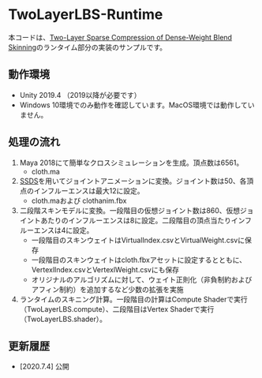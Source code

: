 # TwoLayerLBS-Runtime
本コードは、[Two-Layer Sparse Compression of Dense-Weight Blend Skinning](http://graphics.cs.uh.edu/ble/papers/2013s-dwc/ "TwoLayerLBS paper")のランタイム部分の実装のサンプルです。

## 動作環境
- Unity 2019.4 （2019以降が必要です）
- Windows 10環境でのみ動作を確認しています。MacOS環境では動作していません。

## 処理の流れ
1. Maya 2018にて簡単なクロスシミュレーションを生成。頂点数は6561。
    - cloth.ma
2. [SSDS](https://github.com/TomohikoMukai/ssds "SSDS")を用いてジョイントアニメーションに変換。ジョイント数は50、各頂点のインフルーエンスは最大12に設定。
    - cloth.maおよび clothanim.fbx
3. 二段階スキンモデルに変換。一段階目の仮想ジョイント数は860、仮想ジョイントあたりのインフルーエンスは8に設定。二段階目の頂点当たりインフルーエンスは4に設定。
    - 一段階目のスキンウェイトはVirtualIndex.csvとVirtualWeight.csvに保存
    - 一段階目のスキンウェイトはcloth.fbxアセットに設定するとともに、VertexlIndex.csvとVertexlWeight.csvにも保存
    - オリジナルのアルゴリズムに対して、ウェイト正則化（非負制約およびアフィン制約）を追加するなど少数の拡張を実施
4. ランタイムのスキニング計算。一段階目の計算はCompute Shaderで実行（TwoLayerLBS.compute）、二段階目はVertex Shaderで実行（TwoLayerLBS.shader）。

## 更新履歴
- [2020.7.4] 公開
